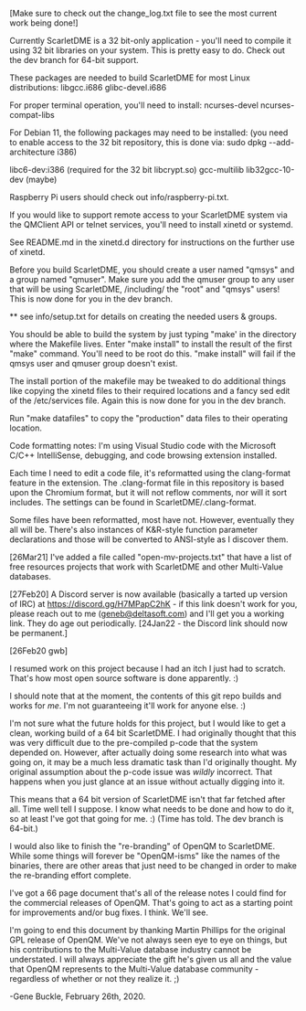 [Make sure to check out the change_log.txt file to see the most
 current work being done!]

Currently ScarletDME is a 32 bit-only application - you'll need to
compile it using 32 bit libraries on your system.  This is pretty
easy to do. Check out the dev branch for 64-bit support.

These packages are needed to build ScarletDME for most Linux distributions:
libgcc.i686
glibc-devel.i686

For proper terminal operation, you'll need to install:
ncurses-devel
ncurses-compat-libs

For Debian 11, the following packages may need to be installed:
(you need to enable access to the 32 bit repository, this is done via:
 sudo dpkg --add-architecture i386)

libc6-dev:i386 (required for the 32 bit libcrypt.so)
gcc-multilib
lib32gcc-10-dev (maybe)

Raspberry Pi users should check out info/raspberry-pi.txt.

If you would like to support remote access to your ScarletDME system
via the QMClient API or telnet services, you'll need to install
xinetd or systemd.

See README.md in the xinetd.d directory for instructions on the further use of 
xinetd.

Before you build ScarletDME, you should create a user named "qmsys" and
a group named "qmuser".  Make sure you add the qmuser group to any user
that will be using ScarletDME, /including/ the "root" and "qmsys" users!
This is now done for you in the dev branch.

** see info/setup.txt for details on creating the needed users & groups.

You should be able to build the system by just typing "make' in the directory
where the Makefile lives.  Enter "make install" to install the result of the
first "make" command.  You'll need to be root do this.  "make install" will 
fail if the qmsys user and qmuser group doesn't exist.

The install portion of the makefile may be tweaked to do additional things like
copying the xinetd files to their required locations and a fancy sed edit of
the /etc/services file. Again this is now done for you in the dev branch.

Run "make datafiles" to copy the "production" data files to their operating 
location.

Code formatting notes:
I'm using Visual Studio code with the Microsoft C/C++ IntelliSense, debugging,
and code browsing extension installed.  

Each time I need to edit a code file, it's reformatted using the clang-format
feature in the extension.  The .clang-format file in this repository is based
upon the Chromium format, but it will not reflow comments, nor will it
sort includes.  The settings can be found in ScarletDME/.clang-format.

Some files have been reformatted, most have not.  However, eventually they all
will be.  There's also instances of K&R-style function parameter declarations
and those will be converted to ANSI-style as I discover them.

[26Mar21] I've added a file called "open-mv-projects.txt" that have a list of free
          resources projects that work with ScarletDME and other Multi-Value databases.

[27Feb20] A Discord server is now available (basically a tarted up version of IRC) at
          https://discord.gg/H7MPapC2hK - if this link doesn't work for you,
          please reach out to me (geneb@deltasoft.com) and I'll get you a working
          link.  They do age out periodically. [24Jan22 - the Discord link should
          now be permanent.]

[26Feb20 gwb]

I resumed work on this project because I had an itch I just had to scratch.
That's how most open source software is done apparently. :)

I should note that at the moment, the contents of this git repo builds and
works for *me*.  I'm not guaranteeing it'll work for anyone else. :)

I'm not sure what the future holds for this project, but I would like to get 
a clean, working build of a 64 bit ScarletDME.  I had originally thought that
this was very difficult due to the pre-compiled p-code that the system depended
on.  However, after actually doing some research into what was going on, it 
may be a much less dramatic task than I'd originally thought.  My original 
assumption about the p-code issue was *wildly* incorrect.  That happens when
you just glance at an issue without actually digging into it.

This means that a 64 bit version of ScarletDME isn't that far fetched after
all.  Time well tell I suppose.  I know what needs to be done and how to do 
it, so at least I've got that going for me. :) (Time has told. The dev
branch is 64-bit.)

I would also like to finish the "re-branding" of OpenQM to ScarletDME.
While some things will forever be "OpenQM-isms" like the names of the binaries,
there are other areas that just need to be changed in order to make the
re-branding effort complete.

I've got a 66 page document that's all of the release notes I could find for
the commercial releases of OpenQM.  That's going to act as a starting point
for improvements and/or bug fixes.  I think.  We'll see.

I'm going to end this document by thanking Martin Phillips for the original
GPL release of OpenQM.  We've not always seen eye to eye on things, but his
contributions to the Multi-Value database industry cannot be understated.
I will always appreciate the gift he's given us all and the value that OpenQM
represents to the Multi-Value database community - regardless of whether or not
they realize it. ;)

-Gene Buckle, February 26th, 2020.
